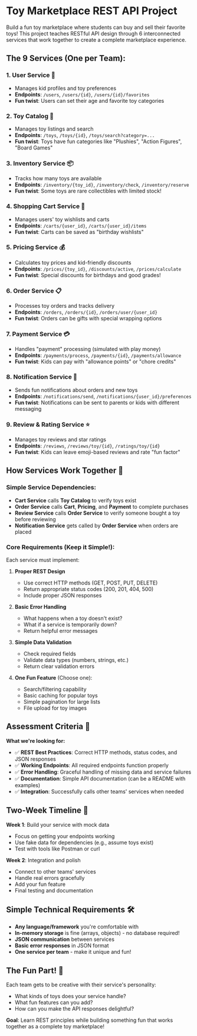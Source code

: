 # Toy Marketplace REST API Project

Build a fun toy marketplace where students can buy and sell their favorite toys! This project teaches RESTful API design through 6 interconnected services that work together to create a complete marketplace experience.
## The 9 Services (One per Team):

### 1. **User Service** 👤
- Manages kid profiles and toy preferences
- **Endpoints**: `/users`, `/users/{id}`, `/users/{id}/favorites`
- **Fun twist**: Users can set their age and favorite toy categories

### 2. **Toy Catalog** 🧸
- Manages toy listings and search
- **Endpoints**: `/toys`, `/toys/{id}`, `/toys/search?category=...`
- **Fun twist**: Toys have fun categories like "Plushies", "Action Figures", "Board Games"

### 3. **Inventory Service** 📦
- Tracks how many toys are available
- **Endpoints**: `/inventory/{toy_id}`, `/inventory/check`, `/inventory/reserve`
- **Fun twist**: Some toys are rare collectibles with limited stock!

### 4. **Shopping Cart Service** 🛒
- Manages users' toy wishlists and carts
- **Endpoints**: `/carts/{user_id}`, `/carts/{user_id}/items`
- **Fun twist**: Carts can be saved as "birthday wishlists"

### 5. **Pricing Service** 💰
- Calculates toy prices and kid-friendly discounts
- **Endpoints**: `/prices/{toy_id}`, `/discounts/active`, `/prices/calculate`
- **Fun twist**: Special discounts for birthdays and good grades!

### 6. **Order Service** 📋
- Processes toy orders and tracks delivery
- **Endpoints**: `/orders`, `/orders/{id}`, `/orders/user/{user_id}`
- **Fun twist**: Orders can be gifts with special wrapping options

### 7. **Payment Service** 💳
- Handles "payment" processing (simulated with play money)
- **Endpoints**: `/payments/process`, `/payments/{id}`, `/payments/allowance`
- **Fun twist**: Kids can pay with "allowance points" or "chore credits"

### 8. **Notification Service** 📧
- Sends fun notifications about orders and new toys
- **Endpoints**: `/notifications/send`, `/notifications/{user_id}/preferences`
- **Fun twist**: Notifications can be sent to parents or kids with different messaging

### 9. **Review & Rating Service** ⭐
- Manages toy reviews and star ratings
- **Endpoints**: `/reviews`, `/reviews/toy/{id}`, `/ratings/toy/{id}`
- **Fun twist**: Kids can leave emoji-based reviews and rate "fun factor"

## How Services Work Together 🔗

### Simple Service Dependencies:
- **Cart Service** calls **Toy Catalog** to verify toys exist
- **Order Service** calls **Cart**, **Pricing**, and **Payment** to complete purchases  
- **Review Service** calls **Order Service** to verify someone bought a toy before reviewing
- **Notification Service** gets called by **Order Service** when orders are placed

### Core Requirements (Keep it Simple!):
Each service must implement:

1. **Proper REST Design** 
   - Use correct HTTP methods (GET, POST, PUT, DELETE)
   - Return appropriate status codes (200, 201, 404, 500)
   - Include proper JSON responses

2. **Basic Error Handling**
   - What happens when a toy doesn't exist?
   - What if a service is temporarily down?
   - Return helpful error messages

3. **Simple Data Validation**
   - Check required fields
   - Validate data types (numbers, strings, etc.)
   - Return clear validation errors

4. **One Fun Feature** (Choose one):
   - Search/filtering capability
   - Basic caching for popular toys
   - Simple pagination for large lists
   - File upload for toy images

## Assessment Criteria 📝

**What we're looking for:**
- ✅ **REST Best Practices**: Correct HTTP methods, status codes, and JSON responses
- ✅ **Working Endpoints**: All required endpoints function properly
- ✅ **Error Handling**: Graceful handling of missing data and service failures
- ✅ **Documentation**: Simple API documentation (can be a README with examples)
- ✅ **Integration**: Successfully calls other teams' services when needed

## Two-Week Timeline 📅

**Week 1**: Build your service with mock data
- Focus on getting your endpoints working
- Use fake data for dependencies (e.g., assume toys exist)
- Test with tools like Postman or curl

**Week 2**: Integration and polish
- Connect to other teams' services
- Handle real errors gracefully
- Add your fun feature
- Final testing and documentation

## Simple Technical Requirements 🛠️

- **Any language/framework** you're comfortable with
- **In-memory storage** is fine (arrays, objects) - no database required!
- **JSON communication** between services
- **Basic error responses** in JSON format
- **One service per team** - make it unique and fun!

## The Fun Part! 🎉

Each team gets to be creative with their service's personality:
- What kinds of toys does your service handle?
- What fun features can you add?
- How can you make the API responses delightful?

**Goal**: Learn REST principles while building something fun that works together as a complete toy marketplace!